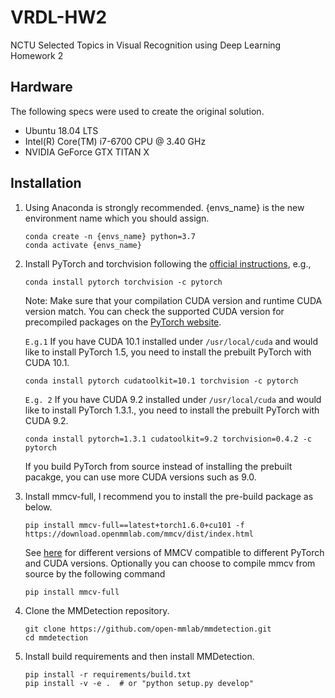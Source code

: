 # VRDL-HW2
NCTU Selected Topics in Visual Recognition using Deep Learning Homework 2

## Hardware
The following specs were used to create the original solution.
- Ubuntu 18.04 LTS
- Intel(R) Core(TM) i7-6700 CPU @ 3.40 GHz
- NVIDIA GeForce GTX TITAN X

## Installation
1. Using Anaconda is strongly recommended. {envs_name} is the new environment name which you should assign.
    ```
    conda create -n {envs_name} python=3.7
    conda activate {envs_name}
    ```
2. Install PyTorch and torchvision following the [official instructions](https://pytorch.org/), e.g.,
    ```
    conda install pytorch torchvision -c pytorch
    ```
    Note: Make sure that your compilation CUDA version and runtime CUDA version match.
    You can check the supported CUDA version for precompiled packages on the [PyTorch website](https://pytorch.org/).

    `E.g.1` If you have CUDA 10.1 installed under `/usr/local/cuda` and would like to install
    PyTorch 1.5, you need to install the prebuilt PyTorch with CUDA 10.1.

    ```
    conda install pytorch cudatoolkit=10.1 torchvision -c pytorch
    ```

    `E.g. 2` If you have CUDA 9.2 installed under `/usr/local/cuda` and would like to install
    PyTorch 1.3.1., you need to install the prebuilt PyTorch with CUDA 9.2.

    ```shell
    conda install pytorch=1.3.1 cudatoolkit=9.2 torchvision=0.4.2 -c pytorch
    ```

    If you build PyTorch from source instead of installing the prebuilt pacakge,
    you can use more CUDA versions such as 9.0.


3. Install mmcv-full, I recommend you to install the pre-build package as below.

    ```
    pip install mmcv-full==latest+torch1.6.0+cu101 -f https://download.openmmlab.com/mmcv/dist/index.html
    ```
    See [here](https://github.com/open-mmlab/mmcv#install-with-pip) for different versions of MMCV compatible to different PyTorch and CUDA versions.
    Optionally you can choose to compile mmcv from source by the following command

    ```shell
    pip install mmcv-full
    ```

4. Clone the MMDetection repository.

    ```
    git clone https://github.com/open-mmlab/mmdetection.git
    cd mmdetection
    ```

5. Install build requirements and then install MMDetection.

    ```
    pip install -r requirements/build.txt
    pip install -v -e .  # or "python setup.py develop"
    ```

